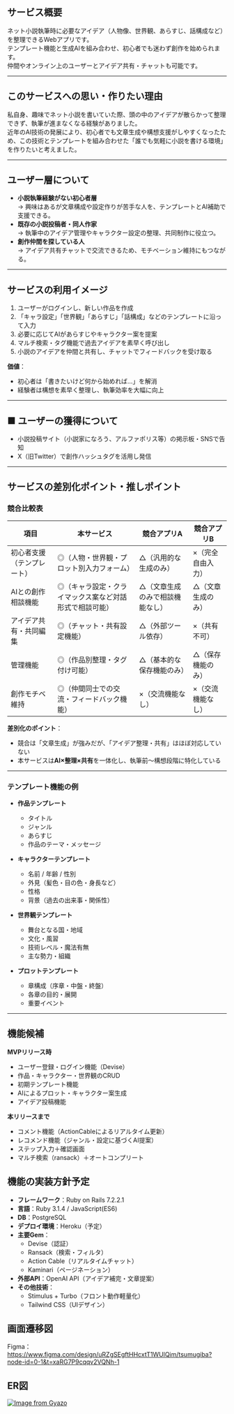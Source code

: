## サービス概要
ネット小説執筆時に必要なアイデア（人物像、世界観、あらすじ、話構成など）を整理できるWebアプリです。  
テンプレート機能と生成AIを組み合わせ、初心者でも迷わず創作を始められます。  
仲間やオンライン上のユーザーとアイデア共有・チャットも可能です。  

---

## このサービスへの思い・作りたい理由
私自身、趣味でネット小説を書いていた際、頭の中のアイデアが散らかって整理できず、執筆が進まなくなる経験がありました。  
近年のAI技術の発展により、初心者でも文章生成や構想支援がしやすくなったため、この技術とテンプレートを組み合わせた「誰でも気軽に小説を書ける環境」を作りたいと考えました。  

---

## ユーザー層について
- **小説執筆経験がない初心者層**  
  → 興味はあるが文章構成や設定作りが苦手な人を、テンプレートとAI補助で支援できる。  
- **既存の小説投稿者・同人作家**  
  → 執筆中のアイデア管理やキャラクター設定の整理、共同制作に役立つ。  
- **創作仲間を探している人**  
  → アイデア共有チャットで交流できるため、モチベーション維持にもつながる。  

---

## サービスの利用イメージ
1. ユーザーがログインし、新しい作品を作成  
2. 「キャラ設定」「世界観」「あらすじ」「話構成」などのテンプレートに沿って入力  
3. 必要に応じてAIがあらすじやキャラクター案を提案  
4. マルチ検索・タグ機能で過去アイデアを素早く呼び出し  
5. 小説のアイデアを仲間と共有し、チャットでフィードバックを受け取る  

**価値**：  
- 初心者は「書きたいけど何から始めれば…」を解消  
- 経験者は構想を素早く整理し、執筆効率を大幅に向上

---

## ■ ユーザーの獲得について
- 小説投稿サイト（小説家になろう、アルファポリス等）の掲示板・SNSで告知  
- X（旧Twitter）で創作ハッシュタグを活用し発信

---

## サービスの差別化ポイント・推しポイント
### 競合比較表
| 項目 | 本サービス | 競合アプリA | 競合アプリB |
|------|------------|--------------|---------|
| 初心者支援（テンプレート） | ◎（人物・世界観・プロット別入力フォーム） | △（汎用的な生成のみ） | ×（完全自由入力） |
| AIとの創作相談機能 | ◎（キャラ設定・クライマックス案など対話形式で相談可能） | △（文章生成のみで相談機能なし） | △（文章生成のみ） |
| アイデア共有・共同編集 | ◎（チャット・共有設定機能） | △（外部ツール依存） | ×（共有不可） |
| 管理機能 | ◎（作品別整理・タグ付け可能） | △（基本的な保存機能のみ） | △（保存機能のみ） |
| 創作モチベ維持 | ◎（仲間同士での交流・フィードバック機能） | ×（交流機能なし） | ×（交流機能なし） |

**差別化のポイント**：  
- 競合は「文章生成」が強みだが、「アイデア整理・共有」はほぼ対応していない  
- 本サービスは**AI×整理×共有**を一体化し、執筆前〜構想段階に特化している  

---

### テンプレート機能の例
- **作品テンプレート**  
  - タイトル  
  - ジャンル  
  - あらすじ  
  - 作品のテーマ・メッセージ  

- **キャラクターテンプレート**  
  - 名前 / 年齢 / 性別  
  - 外見（髪色・目の色・身長など）  
  - 性格 
  - 背景（過去の出来事・関係性）  

- **世界観テンプレート**  
  - 舞台となる国・地域  
  - 文化・風習  
  - 技術レベル・魔法有無  
  - 主な勢力・組織  

- **プロットテンプレート**  
  - 章構成（序章・中盤・終盤）  
  - 各章の目的・展開  
  - 重要イベント

---

## 機能候補
**MVPリリース時**
- ユーザー登録・ログイン機能（Devise）
- 作品・キャラクター・世界観のCRUD
- 初期テンプレート機能
- AIによるプロット・キャラクター案生成
- アイデア投稿機能

**本リリースまで**
- コメント機能（ActionCableによるリアルタイム更新）
- レコメンド機能（ジャンル・設定に基づくAI提案） 
- ステップ入力＋確認画面
- マルチ検索（ransack）＋オートコンプリート 

## 機能の実装方針予定
- **フレームワーク**：Ruby on Rails 7.2.2.1 
- **言語**：Ruby  3.1.4 / JavaScript(ES6)  
- **DB**：PostgreSQL 
- **デプロイ環境**：Heroku（予定）  
- **主要Gem**：  
  - Devise（認証）  
  - Ransack（検索・フィルタ）  
  - Action Cable（リアルタイムチャット）  
  - Kaminari（ページネーション）  
- **外部API**：OpenAI API（アイデア補完・文章提案）  
- **その他技術**：  
  - Stimulus + Turbo（フロント動作軽量化）  
  - Tailwind CSS（UIデザイン） 

## 画面遷移図
Figma：https://www.figma.com/design/uRZgSEgftHHcxtT1WUlQim/tsumugiba?node-id=0-1&t=xaRG7P9cqqv2VQNh-1

## ER図
[![Image from Gyazo](https://i.gyazo.com/1620e6bfd9ea9531480ad467bf8eb81a.png)](https://gyazo.com/1620e6bfd9ea9531480ad467bf8eb81a)
